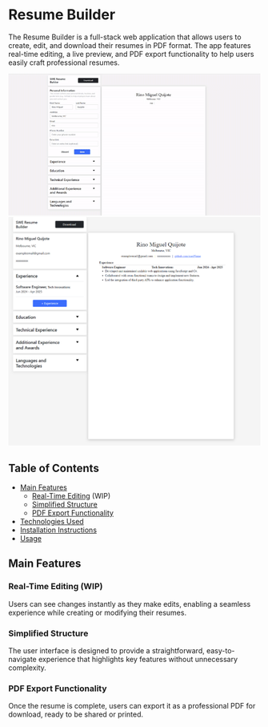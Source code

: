 # Resume Builder 

<p>The Resume Builder is a full-stack web application that allows users to create, edit, and download their resumes in PDF format. 
  The app features real-time editing, a live preview, and PDF export functionality to help users easily craft professional resumes.</p>

<img src="Github-Images/livepreview.gif" alt="gif of live preview" style="max-width: 100%;" />
<img src="Github-Images/experience.png" alt="image of experience" style="width: 900px;" />

## Table of Contents
- [Main Features](#main-features)
  - [Real-Time Editing](#real-time-editing) (WIP)
  - [Simplified Structure](#simplified-structure) 
  - [PDF Export Functionality](#pdf-export-functionality)
- [Technologies Used](#technologies-used)
- [Installation Instructions](#installation-instructions)
- [Usage](#usage)

## Main Features

### Real-Time Editing (WIP)
Users can see changes instantly as they make edits, enabling a seamless experience while creating or modifying their resumes.

### Simplified Structure
The user interface is designed to provide a straightforward, easy-to-navigate experience that highlights key features without unnecessary complexity.

### PDF Export Functionality
Once the resume is complete, users can export it as a professional PDF for download, ready to be shared or printed.
